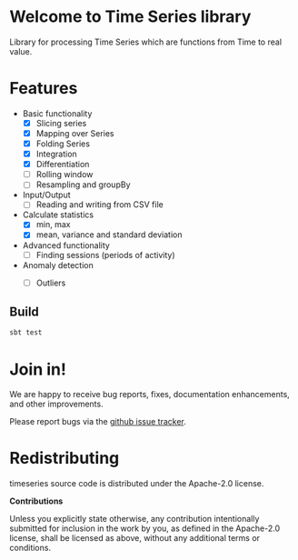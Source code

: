 # Welcome to Time Series library

Library for processing Time Series which are functions from Time to real value.


# Features

  * Basic functionality
    * [x] Slicing series
    * [x] Mapping over Series
    * [x] Folding Series
    * [x] Integration
    * [x] Differentiation
    * [ ] Rolling window
    * [ ] Resampling and groupBy
  * Input/Output
    * [ ] Reading and writing from CSV file
  * Calculate statistics
    * [x] min, max
    * [x] mean, variance and standard deviation
  * Advanced functionality
    * [ ] Finding sessions (periods of activity)
  * Anomaly detection
    * [ ] Outliers


## Build

```bash
sbt test
```


# Join in!

We are happy to receive bug reports, fixes, documentation enhancements,
and other improvements.

Please report bugs via the
[github issue tracker](http://github.com/carldata/timeseries/issues).



# Redistributing

timeseries source code is distributed under the Apache-2.0 license.

**Contributions**

Unless you explicitly state otherwise, any contribution intentionally submitted
for inclusion in the work by you, as defined in the Apache-2.0 license, shall be
licensed as above, without any additional terms or conditions.
